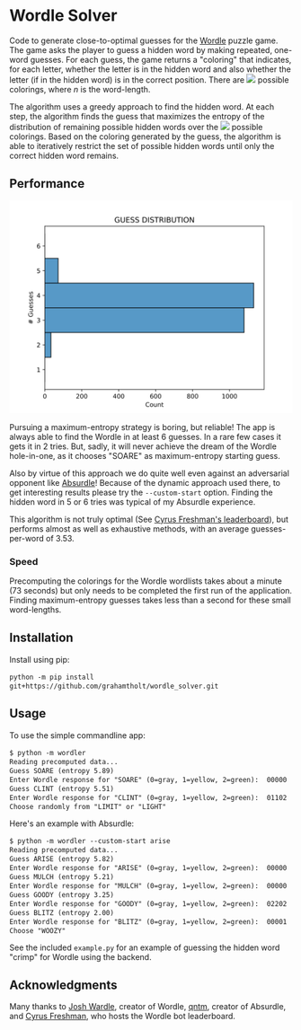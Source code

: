 # Wordle Solver

Code to generate close-to-optimal guesses for the [Wordle](https://www.powerlanguage.co.uk/wordle/) puzzle game.
The game asks the player to guess a hidden word by making repeated, one-word guesses.
For each guess, the game returns a "coloring" that indicates, for each letter, whether the letter is in the hidden word and also whether the letter (if in the hidden word) is in the correct position.
There are <img src="https://render.githubusercontent.com/render/math?math=3^{n}"> possible colorings, where *n* is the word-length.

The algorithm uses a greedy approach to find the hidden word.
At each step, the algorithm finds the guess that maximizes the entropy of the distribution of remaining possible hidden words over the <img src="https://render.githubusercontent.com/render/math?math=3^{n}"> possible colorings.
Based on the coloring generated by the guess, the algorithm is able to iteratively restrict the set of possible hidden words until only the correct hidden word remains.

## Performance
![Guess distribution](./test/guess_distribution.svg)

Pursuing a maximum-entropy strategy is boring, but reliable!
The app is always able to find the Wordle in at least 6 guesses.
In a rare few cases it gets it in 2 tries.
But, sadly, it will never achieve the dream of the Wordle hole-in-one, as it chooses "SOARE" as maximum-entropy starting guess.

Also by virtue of this approach we do quite well even against an adversarial opponent like [Absurdle](https://qntm.org/files/wordle/)!
Because of the dynamic approach used there, to get interesting results please try the `--custom-start` option.
Finding the hidden word in 5 or 6 tries was typical of my Absurdle experience.

This algorithm is not truly optimal (See [Cyrus Freshman's leaderboard](https://freshman.dev/wordle/#/leaderboard)), but performs almost as well as exhaustive methods, with an average guesses-per-word of 3.53.

### Speed
Precomputing the colorings for the Wordle wordlists takes about a minute (73 seconds) but only needs to be completed the first run of the application.
Finding maximum-entropy guesses takes less than a second for these small word-lengths.

## Installation
Install using pip:
```
python -m pip install git+https://github.com/grahamtholt/wordle_solver.git
```

## Usage
To use the simple commandline app:

```
$ python -m wordler
Reading precomputed data...
Guess SOARE (entropy 5.89)
Enter Wordle response for "SOARE" (0=gray, 1=yellow, 2=green):	00000
Guess CLINT (entropy 5.51)
Enter Wordle response for "CLINT" (0=gray, 1=yellow, 2=green):	01102
Choose randomly from "LIMIT" or "LIGHT"
```

Here's an example with Absurdle:
```
$ python -m wordler --custom-start arise
Reading precomputed data...
Guess ARISE (entropy 5.82)
Enter Wordle response for "ARISE" (0=gray, 1=yellow, 2=green):	00000
Guess MULCH (entropy 5.21)
Enter Wordle response for "MULCH" (0=gray, 1=yellow, 2=green):	00000
Guess GOODY (entropy 3.25)
Enter Wordle response for "GOODY" (0=gray, 1=yellow, 2=green):	02202
Guess BLITZ (entropy 2.00)
Enter Wordle response for "BLITZ" (0=gray, 1=yellow, 2=green):	00001
Choose "WOOZY"
```

See the included `example.py` for an example of guessing the hidden word "crimp" for Wordle using the backend.

## Acknowledgments
Many thanks to [Josh Wardle](https://powerlanguage.co.uk/), creator of Wordle, [qntm](https://qntm.org/), creator of Absurdle, and [Cyrus Freshman](https://freshman.dev/), who hosts the Wordle bot leaderboard.
